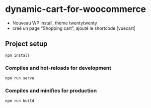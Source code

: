 # dynamic-cart-for-woocommerce

- Nouveau WP install, thème twentytwenty
- créé un page "Shopping cart", ajouté le shortcode [vuecart]

## Project setup

```
npm install
```

### Compiles and hot-reloads for development

```
npm run serve
```

### Compiles and minifies for production

```
npm run build
```
